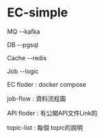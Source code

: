 # EC-simple


MQ  --kafka 

DB  --pgsql 

Cache --redis 

Job  --logic 



EC floder : docker compose

job-flow : 資料流程圖

API floder : 有公開API文件Link的

topic-list : 每個 topic的說明
